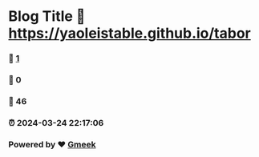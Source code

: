 # Blog Title :link: https://yaoleistable.github.io/tabor 
### :page_facing_up: [1](https://yaoleistable.github.io/tabor/tag.html) 
### :speech_balloon: 0 
### :hibiscus: 46 
### :alarm_clock: 2024-03-24 22:17:06 
### Powered by :heart: [Gmeek](https://github.com/Meekdai/Gmeek)
